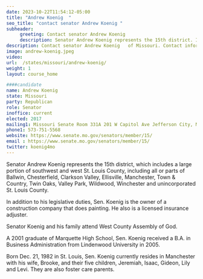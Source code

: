 ```yaml
---
date: 2023-10-22T11:54:12-05:00
title: "Andrew Koenig  "
seo_title: "contact senator Andrew Koenig "
subheader:
     greeting: Contact senator Andrew Koenig
     description: Senator Andrew Koenig represents the 15th district. In addition to his legislative duties, Sen. Koenig is the owner of a construction company that does painting. He also is a licensed insurance adjuster.
description: Contact senator Andrew Koenig   of Missouri. Contact information for Andrew Koenig includes email address, phone number, and mailing address.
image: andrew-koenig.jpeg
video:
url:  /states/missouri/andrew-koenig/
weight: 1
layout: course_home

####candidate
name: Andrew Koenig
state: Missouri
party: Republican
role: Senator
inoffice: current
elected: 2017
mailing1: Missouri Senate Room 331A 201 W Capitol Ave Jefferson City, MO 65101
phone1: 573-751-5568
website: https://www.senate.mo.gov/senators/member/15/
email : https://www.senate.mo.gov/senators/member/15/
twitter: koenig4mo
---
```


Senator Andrew Koenig represents the 15th district, which includes a large portion of southwest and west St. Louis County, including all or parts of Ballwin, Chesterfield, Clarkson Valley, Ellisville, Manchester, Town & Country, Twin Oaks, Valley Park, Wildwood, Winchester and unincorporated St. Louis County.

In addition to his legislative duties, Sen. Koenig is the owner of a construction company that does painting. He also is a licensed insurance adjuster.

Senator Koenig and his family attend West County Assembly of God.

A 2001 graduate of Marquette High School, Sen. Koenig received a B.A. in Business Administration from Lindenwood University in 2005.

Born Dec. 21, 1982 in St. Louis, Sen. Koenig currently resides in Manchester with his wife, Brooke, and their five children, Jeremiah, Isaac, Gideon, Lily and Levi. They are also foster care parents.
